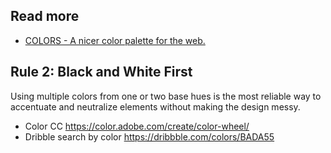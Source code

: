 ## Read more

- [COLORS - A nicer color palette for the web.](http://clrs.cc/#utilities)

## Rule 2: Black and White First
Using multiple colors from one or two base hues is the most reliable way to accentuate and neutralize elements without making the design messy.
- Color CC https://color.adobe.com/create/color-wheel/
- Dribble search by color https://dribbble.com/colors/BADA55
